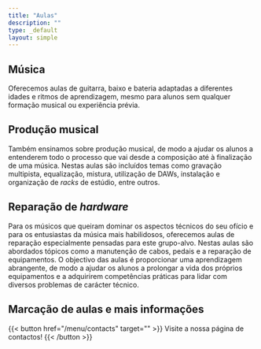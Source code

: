 ```yaml
---
title: "Aulas"
description: ""
type: _default
layout: simple
---
```


## Música

Oferecemos aulas de guitarra, baixo e bateria adaptadas a diferentes idades e ritmos de aprendizagem, mesmo para alunos sem qualquer formação musical ou experiência prévia.

## Produção musical
Também ensinamos sobre produção musical, de modo a ajudar os alunos a entenderem todo o processo que vai desde a composição até à finalização de uma música. Nestas aulas são incluídos temas como gravação multipista, equalização, mistura, utilização de DAWs, instalação e organização de  _racks_ de estúdio, entre outros.

## Reparação de _hardware_

Para os músicos que queiram dominar os aspectos técnicos do seu ofício e para os entusiastas da música mais habilidosos, oferecemos aulas de reparação especialmente pensadas para este grupo-alvo. Nestas aulas são abordados tópicos como a manutenção de cabos, pedais e a reparação de equipamentos. O objectivo das aulas é proporcionar uma aprendizagem abrangente, de modo a ajudar os alunos a prolongar a vida dos próprios equipamentos e a adquirirem competências práticas para lidar com diversos problemas de carácter técnico.

## Marcação de aulas e mais informações

{{< button href="/menu/contacts" target="" >}}
Visite a nossa página de contactos!
{{< /button >}}

